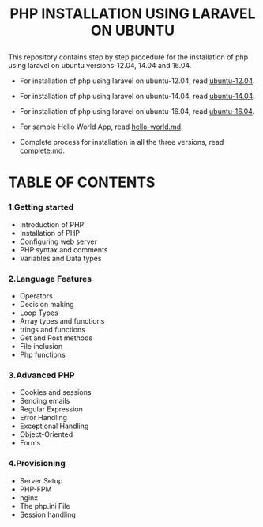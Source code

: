 # <p align="center"> PHP INSTALLATION USING LARAVEL ON UBUNTU</p>

This repository contains step by step procedure for the installation of php using laravel on ubuntu versions-12.04, 14.04 and 16.04.

* For installation of php using laravel on ubuntu-12.04, read [ubuntu-12.04](https://github.com/Greycampus/phplaravel/blob/master/Documents/ubuntu-12.04.md).

* For installation of php using laravel on ubuntu-14.04, read [ubuntu-14.04](https://github.com/Greycampus/phplaravel/blob/master/Documents/ubuntu-14.04.md).

* For installation of php using laravel on ubuntu-16.04, read [ubuntu-16.04](https://github.com/Greycampus/phplaravel/blob/master/Documents/ubuntu-16.04.md).

* For sample Hello World App, read [hello-world.md](https://github.com/Greycampus/phplaravel/blob/master/hello-world.md).

* Complete process for installation in all the three versions, read [complete.md](https://github.com/Greycampus/phplaravel/blob/master/complete.md).

# TABLE OF CONTENTS

### 1.Getting started

 * Introduction of PHP
 * Installation of PHP
 * Configuring web server
 * PHP syntax and comments
 * Variables and Data types
### 2.Language Features
 * Operators
 * Decision making
 * Loop Types
 * Array types and functions
 * trings and functions
 * Get and Post methods
 * File inclusion
 * Php functions
### 3.Advanced PHP
 * Cookies and sessions
 * Sending emails
 * Regular Expression
 * Error Handling
 * Exceptional Handling
 * Object-Oriented
 * Forms
### 4.Provisioning
 * Server Setup
 * PHP-FPM
 * nginx
 * The php.ini File
 * Session handling

 












 
